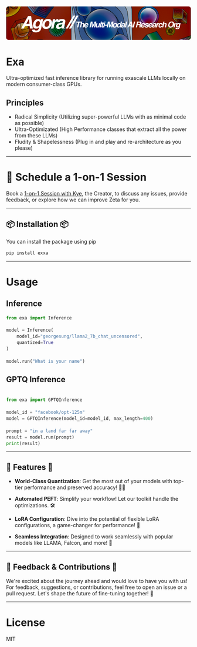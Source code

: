 [![Multi-Modality](agorabanner.png)](https://discord.gg/qUtxnK2NMf)

# Exa
Ultra-optimized fast inference library for running exascale LLMs locally on modern consumer-class GPUs.

## Principles
- Radical Simplicity (Utilizing super-powerful LLMs with as minimal code as possible)
- Ultra-Optimizated (High Performance classes that extract all the power from these LLMs)
- Fludity & Shapelessness (Plug in and play and re-architecture as you please)

---

# 🤝 Schedule a 1-on-1 Session
Book a [1-on-1 Session with Kye](https://calendly.com/apacai/agora), the Creator, to discuss any issues, provide feedback, or explore how we can improve Zeta for you.

---

## 📦 Installation 📦
You can install the package using pip

```bash
pip install exxa
```
-----



# Usage

## Inference
```python
from exa import Inference

model = Inference(
    model_id="georgesung/llama2_7b_chat_uncensored",
    quantized=True
)

model.run("What is your name")
```


## GPTQ Inference

```python

from exa import GPTQInference

model_id = "facebook/opt-125m"
model = GPTQInference(model_id=model_id, max_length=400)

prompt = "in a land far far away"
result = model.run(prompt)
print(result)

```

-----

## 🎉 Features 🎉

- **World-Class Quantization**: Get the most out of your models with top-tier performance and preserved accuracy! 🏋️‍♂️
  
- **Automated PEFT**: Simplify your workflow! Let our toolkit handle the optimizations. 🛠️

- **LoRA Configuration**: Dive into the potential of flexible LoRA configurations, a game-changer for performance! 🌌

- **Seamless Integration**: Designed to work seamlessly with popular models like LLAMA, Falcon, and more! 🤖

----

## 💌 Feedback & Contributions 💌

We're excited about the journey ahead and would love to have you with us! For feedback, suggestions, or contributions, feel free to open an issue or a pull request. Let's shape the future of fine-tuning together! 🌱

------


# License
MIT



